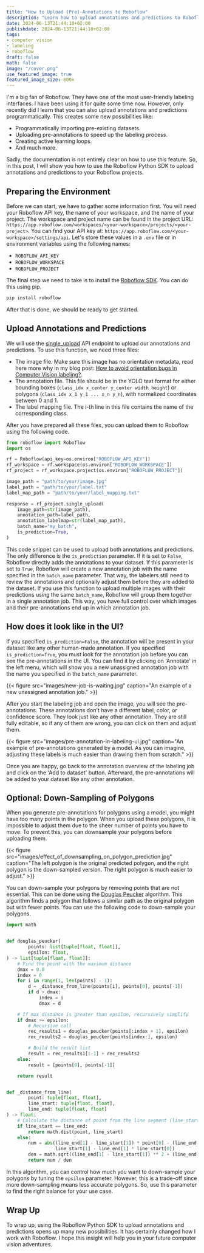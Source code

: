 ```yaml
---
title: "How to Upload (Pre)-Annotations to Roboflow"
description: "Learn how to upload annotations and predictions to Roboflow using the Python SDK, allowing you to import pre-existing datasets or create active learning loops programmatically."
date: 2024-06-13T21:44:10+02:00
publishdate: 2024-06-13T21:44:10+02:00
tags:
- computer vision
- labeling
- roboflow
draft: false
math: false
image: "/cover.png"
use_featured_image: true
featured_image_size: 600x
---
```


I'm a big fan of Roboflow.
They have one of the most user-friendly labeling interfaces.
I have been using it for quite some time now.
However, only recently did I learn that you can also upload annotations and predictions programmatically.
This creates some new possibilities like:

- Programmatically importing pre-existing datasets.
- Uploading pre-annotations to speed up the labeling process.
- Creating active learning loops.
- And much more.

Sadly, the documentation is not entirely clear on how to use this feature.
So, in this post, I will show you how to use the Roboflow Python SDK to upload annotations and predictions to your Roboflow projects.

## Preparing the Environment

Before we can start, we have to gather some information first.
You will need your Roboflow API key, the name of your workspace, and the name of your project.
The workspace and project name can be found in the project URL: `https://app.roboflow.com/workspaces/<your-workspace>/projects/<your-project>`.
You can find your API key at: `https://app.roboflow.com/<your-workspace>/settings/api`.
Let's store these values in a `.env` file or in environment variables using the following names:

- `ROBOFLOW_API_KEY`
- `ROBOFLOW_WORKSPACE`
- `ROBOFLOW_PROJECT`

The final step we need to take is to install the [Roboflow SDK](https://docs.roboflow.com/api-reference/install-python-package).
You can do this using pip.

```bash
pip install roboflow
```

After that is done, we should be ready to get started.

## Upload Annotations and Predictions

We will use the [single_upload](https://docs.roboflow.com/api-reference/images/upload-an-annotation) API endpoint to upload our annotations and predictions.
To use this function, we need three files:

- The image file. Make sure this image has no orientation metadata, read here more why in my blog post: [How to avoid orientation bugs in Computer Vision labeling?](/blog/how-to-avoid-orientation-bugs-in-computer-vision-labeling/).
- The annotation file. This file should be in the YOLO text format for either bounding boxes (`class_idx x_center y_center width height`) or polygons (`class_idx x_1 y_1 ... x_n y_n`), with normalized coordinates between 0 and 1.
- The label mapping file. The i-th line in this file contains the name of the corresponding class.

After you have prepared all these files, you can upload them to Roboflow using the following code.

```python
from roboflow import Roboflow
import os

rf = Roboflow(api_key=os.environ["ROBOFLOW_API_KEY"])
rf_workspace = rf.workspace(os.environ["ROBOFLOW_WORKSPACE"])
rf_project = rf_workspace.project(os.environ["ROBOFLOW_PROJECT"])

image_path = "path/to/your/image.jpg"
label_path = "path/to/your/label.txt"
label_map_path = "path/to/your/label_mapping.txt"

response = rf_project.single_upload(
    image_path=str(image_path),
    annotation_path=label_path,
    annotation_labelmap=str(label_map_path),
    batch_name="my_batch", 
    is_prediction=True,
)
```

This code snippet can be used to upload both annotations and predictions.
The only difference is the `is_prediction` parameter.
If it is set to `False`, Roboflow directly adds the annotations to your dataset.
If this parameter is set to `True`, Roboflow will create a new annotation job with the name specified in the `batch_name` parameter.
That way, the labelers still need to review the annotations and optionally adjust them before they are added to the dataset.
If you use this function to upload multiple images with their predictions using the same `batch_name`, Roboflow will group them together in a single annotation job.
This way, you have full control over which images and their pre-annotations end up in which annotation job.

## How does it look like in the UI?

If you specified `is_prediction=False`, the annotation will be present in your dataset like any other human-made annotation.
If you specified `is_prediction=True`, you must look for the annotation job before you can see the pre-annotations in the UI.
You can find it by clicking on 'Annotate' in the left menu, which will show you a new unassigned annotation job with the name you specified in the `batch_name` parameter.

{{< figure src="images/new-job-is-waiting.jpg" caption="An example of a new unassigned annotation job." >}}

After you start the labeling job and open the image, you will see the pre-annotations.
These annotations don't have a different label, color, or confidence score.
They look just like any other annotation.
They are still fully editable, so if any of them are wrong, you can click on them and adjust them.

{{< figure src="images/pre-annotation-in-labeling-ui.jpg" caption="An example of pre-annotations generated by a model. As you can imagine, adjusting these labels is much easier than drawing them from scratch." >}}

Once you are happy, go back to the annotation overview of the labeling job and click on the 'Add to dataset' button.
Afterward, the pre-annotations will be added to your dataset like any other annotation.

## Optional: Down-Sampling of Polygons

When you generate pre-annotations for polygons using a model, you might have too many points in the polygon.
When you upload these polygons, it is impossible to adjust them due to the sheer number of points you have to move.
To prevent this, you can downsample your polygons before uploading them.

{{< figure src="images/effect_of_downsampling_on_polygon_prediction.jpg" caption="The left polygon is the original predicted polygon, and the right polygon is the down-sampled version. The right polygon is much easier to adjust." >}}

You can down-sample your polygons by removing points that are not essential.
This can be done using the [Douglas Peucker](https://en.wikipedia.org/wiki/Ramer%E2%80%93Douglas%E2%80%93Peucker_algorithm) algorithm.
This algorithm finds a polygon that follows a similar path as the original polygon but with fewer points.
You can use the following code to down-sample your polygons.

```python
import math


def douglas_peucker(
        points: list[tuple[float, float]],
        epsilon: float,
) -> list[tuple[float, float]]:
    # Find the point with the maximum distance
    dmax = 0.0
    index = 0
    for i in range(1, len(points) - 1):
        d = _distance_from_line(points[i], points[0], points[-1])
        if d > dmax:
            index = i
            dmax = d

    # If max distance is greater than epsilon, recursively simplify
    if dmax >= epsilon:
        # Recursive call
        rec_results1 = douglas_peucker(points[:index + 1], epsilon)
        rec_results2 = douglas_peucker(points[index:], epsilon)

        # Build the result list
        result = rec_results1[:-1] + rec_results2
    else:
        result = [points[0], points[-1]]

    return result


def _distance_from_line(
        point: tuple[float, float],
        line_start: tuple[float, float],
        line_end: tuple[float, float]
) -> float:
    # Calculate the distance of point from the line segment (line_start, line_end)
    if line_start == line_end:
        return math.dist(point, line_start)
    else:
        num = abs((line_end[1] - line_start[1]) * point[0] - (line_end[0] - line_start[0]) * point[1] + line_end[0] *
                  line_start[1] - line_end[1] * line_start[0])
        den = math.sqrt((line_end[1] - line_start[1]) ** 2 + (line_end[0] - line_start[0]) ** 2)
        return num / den
```

In this algorithm, you can control how much you want to down-sample your polygons by tuning the `epsilon` parameter.
However, this is a trade-off since more down-sampling means less accurate polygons.
So, use this parameter to find the right balance for your use case.

## Wrap Up

To wrap up, using the Roboflow Python SDK to upload annotations and predictions opens up many new possibilities.
It has certainly changed how I work with Roboflow.
I hope this insight will help you in your future computer vision adventures.
